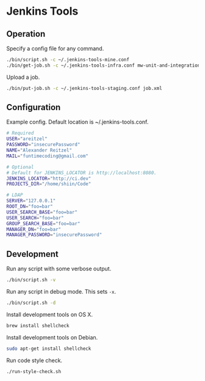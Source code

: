 # Jenkins Tools

## Operation

Specify a config file for any command.

```sh
./bin/script.sh -c ~/.jenkins-tools-mine.conf
./bin/get-job.sh -c ~/.jenkins-tools-infra.conf mw-unit-and-integration-trunk > job.xml
```

Upload a job.

```sh
./bin/put-job.sh -c ~/.jenkins-tools-staging.conf job.xml
```


## Configuration

Example config. Default location is ~/.jenkins-tools.conf.

```sh
# Required
USER="areitzel"
PASSWORD="insecurePassword"
NAME="Alexander Reitzel"
MAIL="funtimecoding@gmail.com"

# Optional
# Default for JENKINS_LOCATOR is http://localhost:8080.
JENKINS_LOCATOR="http://ci.dev"
PROJECTS_DIR="/home/shiin/Code"

# LDAP
SERVER="127.0.0.1"
ROOT_DN="foo=bar"
USER_SEARCH_BASE="foo=bar"
USER_SEARCH="foo=bar"
GROUP_SEARCH_BASE="foo=bar"
MANAGER_DN="foo=bar"
MANAGER_PASSWORD="insecurePassword"
```


## Development

Run any script with some verbose output.

```sh
./bin/script.sh -v
```

Run any script in debug mode. This sets `-x`.

```sh
./bin/script.sh -d
```

Install development tools on OS X.

```sh
brew install shellcheck
```

Install development tools on Debian.

```sh
sudo apt-get install shellcheck
```

Run code style check.

```sh
./run-style-check.sh
```
